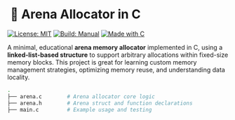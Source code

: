 #  🔺 Arena Allocator in C

[![License: MIT](https://img.shields.io/badge/License-MIT-yellow.svg)](https://opensource.org/licenses/MIT)
[![Build: Manual](https://img.shields.io/badge/build-manual-blue)]()
[![Made with C](https://img.shields.io/badge/Made%20with-C-blue.svg)]()

A minimal, educational **arena memory allocator** implemented in C, using a **linked-list-based structure** to support arbitrary allocations within fixed-size memory blocks. This project is great for learning custom memory management strategies, optimizing memory reuse, and understanding data locality.

```bash
.
├── arena.c        # Arena allocator core logic
├── arena.h        # Arena struct and function declarations
├── main.c         # Example usage and testing
```